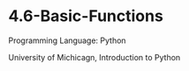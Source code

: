 # 4.6-Basic-Functions

Programming Language: Python

University of Michicagn, Introduction to Python
